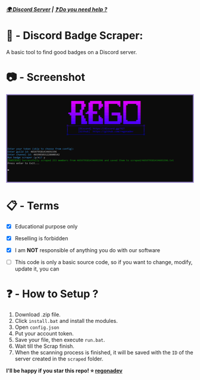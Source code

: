 ##### [🌍 Discord Server](https://discord.gg/927) | [❓ Do you need help ?](https://t.me/regonaa)

# 🔎 - Discord Badge Scraper:
A basic tool to find good badges on a Discord server.

# 📷 - Screenshot

![](screenshot.png)

# 📋 - Terms
- [x] Educational purpose only
- [x] Reselling is forbidden
- [x] I am **NOT** responsible of anything you do with our software
- [ ] This code is only a basic source code, so if you want to change, modify, update it, you can


# ❓ - How to Setup ?
1. Download .zip file.
2. Click `install.bat` and install the modules.
3. Open `config.json`
4. Put your account token.
5. Save your file, then execute `run.bat`.
6. Wait till the Scrap finish.
7. When the scanning process is finished, it will be saved with the `ID` of the server created in the `scraped` folder.


**I'll be happy if you star this repo! ⭐ [regonadev](https://github.com/regonadev)** 
